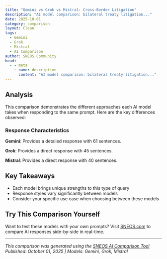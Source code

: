 ```yaml
---
title: "Gemini vs Grok vs Mistral: Cross-Border Litigation"
description: "AI model comparison: bilateral treaty litigation..."
date: 2025-10-01
category: comparison
layout: Clean
tags:
  - Gemini
  - Grok
  - Mistral
  - AI Comparison
author: SNEOS Community
head:
  - - meta
    - name: description
      content: "AI model comparison: bilateral treaty litigation..."
---
```


<ChatComparison
  title="Gemini vs Grok vs Mistral: Cross-Border Litigation"
  prompt="bilateral treaty litigation"
  :responses='{
    "Gemini": "Bilateral treaty litigation involves disputes between two countries concerning the interpretation or application of a bilateral treaty (a treaty between two states). These disputes can arise in various contexts and are resolved through a range of mechanisms. Here\u0027s a breakdown of key aspects:\n\n**1. Nature of Bilateral Treaties:**\n\n*   **Definition:** A binding agreement under international law between two sovereign states.\n*   **Subject Matter:** Covers a vast array of topics, including:\n    *   **Trade:** Free trade agreements, investment treaties, tariff agreements.\n    *   **Defense:** Mutual defense pacts, military cooperation agreements.\n    *   **Extradition:** Agreements for the surrender of fugitives.\n    *   **Taxation:** Agreements to avoid double taxation.\n    *   **Environmental Protection:** Agreements regarding transboundary pollution.\n    *   **Border Disputes:** Treaties defining or delineating national borders.\n    *   **Fisheries:** Agreements regulating fishing rights in shared waters.\n    *   **Consular Affairs:** Agreements on consular access and protection of nationals.\n*   **Significance:** They create specific rights and obligations for the parties involved.\n\n**2. Causes of Litigation:**\n\n*   **Ambiguous Treaty Language:** Differing interpretations of treaty provisions can lead to disputes.  Words that seem clear at the time of drafting may become unclear with changing circumstances.\n*   **Breach of Treaty Obligations:** One state may allege that the other has failed to comply with its treaty obligations.  This is a common trigger for litigation.\n*   **Changed Circumstances (Rebus Sic Stantibus):** A state may argue that fundamental changes in circumstances have rendered the treaty obsolete or unenforceable.  However, this is a difficult argument to make successfully.\n*   **Conflicting Treaty Obligations:** A state may find itself bound by conflicting obligations under different treaties (although rules of interpretation and priority generally address this).\n*   **Political or Economic Changes:** Shifts in political alignment or economic realities can strain treaty relationships and lead to disputes.\n*   **Domestic Law Conflicts:** A state\u0027s domestic law might conflict with its treaty obligations, leading to a violation of the treaty from the perspective of the other party.\n\n**3. Mechanisms for Dispute Resolution:**\n\n*   **Diplomatic Negotiations:** Direct talks between the parties are often the first step. This can involve consultations, mediation, or good offices provided by a third party.\n*   **Consultations:** Many treaties include provisions requiring states to consult with each other regarding potential disputes before resorting to more formal measures.\n*   **Mediation:** A neutral third party assists the states in reaching a mutually acceptable solution.  The mediator doesn\u0027t have the power to impose a solution.\n*   **Arbitration:** A more formal process where a neutral tribunal (usually composed of arbitrators appointed by each party or a neutral institution) hears evidence and arguments and issues a binding decision (an award).  Arbitration is often favored because the parties can tailor the process and select arbitrators with expertise in the relevant area.\n*   **Adjudication before the International Court of Justice (ICJ):** If both states consent, the dispute can be submitted to the ICJ, the principal judicial organ of the United Nations. ICJ judgments are binding on the parties. The ICJ\u0027s jurisdiction is based on consent, which can be given *ad hoc* (for a specific dispute) or *ante hoc* (through a compromissory clause in the treaty).\n*   **Regional Courts and Tribunals:** Some regional organizations have their own courts or tribunals that can hear disputes arising under regional treaties.\n*   **Retaliatory Measures (Countermeasures):**  Under international law, a state that has been injured by a breach of treaty obligations may be entitled to take proportionate countermeasures against the violating state.  These are generally limited to non-forcible measures and are subject to strict conditions.  Their aim is to induce compliance.\n*   **Third-Party Intervention:** Other states or international organizations may offer assistance or exert pressure on the parties to resolve the dispute peacefully.\n\n**4. Legal Principles Governing Treaty Interpretation:**\n\n*   **Vienna Convention on the Law of Treaties (VCLT):** This is the primary source of rules governing the interpretation and application of treaties.  While not all states are parties to the VCLT, many of its provisions are considered to reflect customary international law.\n*   **Good Faith (Pacta Sunt Servanda):** Treaties must be performed in good faith.\n*   **Ordinary Meaning:** Treaties should be interpreted according to the ordinary meaning of the terms in their context and in light of their object and purpose.\n*   **Context:**  Includes the text, preamble, annexes, and any agreements or instruments related to the treaty.\n*   **Object and Purpose:** Treaties should be interpreted in a way that gives effect to their underlying objectives.\n*   **Subsequent Practice:**  The subsequent practice of the parties in the application of the treaty can be taken into account in its interpretation.\n*   **Supplementary Means of Interpretation:**  Recourse may be had to supplementary means of interpretation, including the preparatory work of the treaty (travaux pr\u00E9paratoires)  and the circumstances of its conclusion, in order to confirm the meaning resulting from the application of the above principles or to determine the meaning when the interpretation according to the preceding articles:\n    *   leaves the meaning ambiguous or obscure; or\n    *   leads to a result which is manifestly absurd or unreasonable.\n\n**5. Challenges in Bilateral Treaty Litigation:**\n\n*   **Sovereignty Concerns:** States are reluctant to cede control over disputes involving their national interests.\n*   **Political Considerations:** Political factors can often outweigh legal considerations, making it difficult to achieve a fair and impartial resolution.\n*   **Enforcement:** Enforcing judgments or arbitral awards against a sovereign state can be challenging, especially if the state is unwilling to comply.  Enforcement often relies on diplomatic pressure, reputational consequences, or the threat of sanctions.\n*   **Asymmetry of Power:** When there is a significant power imbalance between the two states, the weaker state may be at a disadvantage in negotiations or litigation.\n*   **Cost and Complexity:** International litigation can be expensive and time-consuming.\n\n**Examples of Bilateral Treaty Litigation:**\n\n*   **United States \u2013 Iran Treaty of Amity:**  This treaty has been the basis for several cases brought before the ICJ by Iran against the United States, concerning issues such as the seizure of Iranian assets.\n*   **Border Disputes:** Many territorial disputes are resolved through bilateral treaty litigation or arbitration, such as the dispute between Costa Rica and Nicaragua over a border region.\n*   **Investment Treaty Disputes:**  States frequently litigate investment treaty disputes through investor-state arbitration, where foreign investors claim that the host state has violated its treaty obligations, for example through expropriation or unfair treatment.\n\n**In summary:** Bilateral treaty litigation is a complex area of international law that plays a crucial role in maintaining stability and order in international relations. It involves disputes over the interpretation and application of treaties between two states and relies on a variety of dispute resolution mechanisms, ranging from diplomatic negotiations to binding adjudication. Understanding the principles of treaty interpretation and the challenges involved in resolving these disputes is essential for navigating the complexities of international law.\n",
    "Grok": "Bilateral treaty litigation refers to legal disputes or proceedings arising between two sovereign states (parties to a bilateral treaty) concerning the interpretation, application, or alleged violation of the terms of a treaty agreed upon between them. Bilateral treaties are agreements between two countries that establish mutual obligations, rights, or rules on matters such as trade, defense, extradition, taxation, or environmental protection.\n\n### Key Aspects of Bilateral Treaty Litigation\n1. **Nature of Bilateral Treaties**:\n   - These are agreements limited to two states, unlike multilateral treaties which involve more than two parties.\n   - They are governed by international law, primarily the *Vienna Convention on the Law of Treaties (1969)*, which provides the framework for treaty creation, interpretation, and enforcement.\n\n2. **Causes of Litigation**:\n   - Disputes may arise due to differing interpretations of treaty provisions.\n   - Allegations of non-compliance or breach of treaty obligations by one party.\n   - Changes in political or economic circumstances that lead one state to challenge or withdraw from the treaty.\n\n3. **Jurisdiction and Forums for Litigation**:\n   Bilateral treaty disputes are typically resolved through mechanisms agreed upon in the treaty itself, or through established international bodies and principles. Common forums and methods include:\n   - **International Court of Justice (ICJ)**: If both states have accepted the ICJ\u0027s jurisdiction, disputes can be brought before this principal judicial organ of the United Nations.\n   - **Arbitration**: Many bilateral treaties include clauses specifying arbitration as the method of dispute resolution, often under the rules of bodies like the Permanent Court of Arbitration (PCA).\n   - **Negotiation and Diplomacy**: States often attempt to resolve disputes through diplomatic channels before escalating to formal litigation.\n   - **Special Tribunals or Panels**: Some treaties establish specific mechanisms or panels for dispute resolution (e.g., in trade agreements).\n\n4. **Legal Principles in Treaty Litigation**:\n   - Treaties must be interpreted in good faith, as per Article 31 of the Vienna Convention.\n   - The principle of *pacta sunt servanda* (agreements must be kept) obligates states to honor their treaty commitments.\n   - States may invoke exceptions like *rebus sic stantibus* (fundamental change of circumstances) to argue for treaty termination or suspension, though this is narrowly applied.\n\n5. **Challenges in Bilateral Treaty Litigation**:\n   - **Sovereignty Concerns**: States may resist international adjudication due to concerns over national sovereignty.\n   - **Enforcement Issues**: International courts and tribunals often lack direct enforcement mechanisms, relying on state compliance.\n   - **Political Tensions**: Litigation can strain bilateral relations, especially if the treaty covers sensitive issues like borders or security.\n\n### Examples of Bilateral Treaty Litigation\n- **India-Pakistan Disputes**: Issues over the Indus Waters Treaty (1960) have led to disputes, often mediated by the World Bank or taken to arbitration under the treaty\u2019s dispute resolution mechanism.\n- **US-Canada Softwood Lumber Dispute**: Under bilateral trade agreements and frameworks like NAFTA (now USMCA), disputes over lumber tariffs have been litigated through agreed-upon panels.\n- **Border Disputes**: Treaties defining borders between two states, such as between Chile and Argentina over the Beagle Channel, have led to arbitration and litigation in the past.\n\n### Process of Litigation\n1. **Triggering Dispute**: One state claims a breach or misinterpretation by the other.\n2. **Consultation/Diplomacy**: Initial attempts to resolve the issue through dialogue.\n3. **Invocation of Dispute Resolution Clause**: Referring the matter to the agreed-upon mechanism (e.g., arbitration or ICJ).\n4. **Adjudication**: Legal arguments are presented, and a ruling is made.\n5. **Implementation**: States are expected to comply with the decision, though enforcement can be problematic.\n\nBilateral treaty litigation is a critical tool in international law for ensuring accountability and maintaining stability in state-to-state relations. However, its success often depends on the willingness of the parties to adhere to rulings and the political context surrounding the dispute.\n\nIf you have a specific case or treaty in mind (e.g., a particular trade agreement or border dispute), I can provide more detailed information on that!",
    "Mistral": "Bilateral treaty litigation refers to legal disputes arising from agreements between two countries. These treaties can cover a wide range of subjects, including trade, investment, extradition, taxation, and environmental protection. When disputes arise, they are often resolved through various mechanisms outlined in the treaty itself or through international law. Here are some key aspects of bilateral treaty litigation:\n\n### Types of Bilateral Treaties\n1. **Bilateral Investment Treaties (BITs)**: These treaties aim to promote and protect investments made by investors from one country in the other. They often include provisions for dispute resolution, such as arbitration.\n2. **Free Trade Agreements (FTAs)**: These agreements reduce trade barriers between the two countries, often including provisions for dispute resolution.\n3. **Extradition Treaties**: These treaties govern the process of extraditing individuals accused or convicted of crimes from one country to another.\n4. **Tax Treaties**: These agreements aim to avoid double taxation and prevent fiscal evasion with respect to taxes on income and capital.\n5. **Environmental Treaties**: These agreements address environmental issues, such as pollution control, conservation, and sustainable development.\n\n### Dispute Resolution Mechanisms\n1. **Arbitration**: Many bilateral treaties include provisions for arbitration, often through international arbitration institutions like the International Centre for Settlement of Investment Disputes (ICSID) or the Permanent Court of Arbitration (PCA).\n2. **Courts**: In some cases, disputes may be resolved through national courts, especially if the treaty does not specify an alternative dispute resolution mechanism.\n3. **Diplomatic Channels**: Disputes can also be resolved through diplomatic negotiations between the two countries.\n4. **International Courts**: Some disputes may be referred to international courts, such as the International Court of Justice (ICJ) or the World Trade Organization (WTO) Dispute Settlement Body.\n\n### Key Considerations\n1. **Jurisdiction**: Determining which court or tribunal has jurisdiction over the dispute is a critical step. This often depends on the specific provisions of the treaty.\n2. **Applicable Law**: The applicable law for resolving the dispute can vary. It may be the domestic law of one of the countries, international law, or a combination of both.\n3. **Enforcement**: Enforcing the outcome of the dispute resolution process can be challenging, especially if one of the countries is reluctant to comply.\n4. **Sovereign Immunity**: Issues of sovereign immunity can arise, particularly if the dispute involves actions taken by a government.\n\n### Examples of Bilateral Treaty Litigation\n1. **Investment Disputes**: A common example is when a foreign investor claims that a host country has violated the terms of a BIT, leading to arbitration proceedings.\n2. **Trade Disputes**: Disputes over tariffs, quotas, or other trade barriers can lead to litigation under an FTA.\n3. **Extradition Cases**: Disputes over the extradition of individuals can involve complex legal and political considerations.\n\n### Conclusion\nBilateral treaty litigation is a specialized area of international law that requires a deep understanding of the specific treaty provisions, applicable legal frameworks, and dispute resolution mechanisms. Effective resolution of such disputes often involves a combination of legal expertise, diplomatic skills, and a thorough understanding of the political and economic contexts of the countries involved."
  }'
  published-date="23:29"
/>

## Analysis

This comparison demonstrates the different approaches each AI model takes when responding to the same prompt. Here are the key differences observed:

### Response Characteristics

**Gemini**: Provides a detailed response with 61 sentences. 

**Grok**: Provides a direct response with 45 sentences. 

**Mistral**: Provides a direct response with 40 sentences. 

## Key Takeaways

- Each model brings unique strengths to this type of query
- Response styles vary significantly between models
- Consider your specific use case when choosing between these models

## Try This Comparison Yourself

Want to test these models with your own prompts? Visit [SNEOS.com](https://sneos.com) to compare AI responses side-by-side in real-time.

---

*This comparison was generated using the [SNEOS AI Comparison Tool](https://sneos.com)*
*Published: October 01, 2025 | Models: Gemini, Grok, Mistral*
